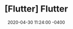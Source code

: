 ---
title: '[Flutter] Flutter'
date: 2020-04-30 11:24:00 -0400
categories: devlog
tags: devlog flutter
---